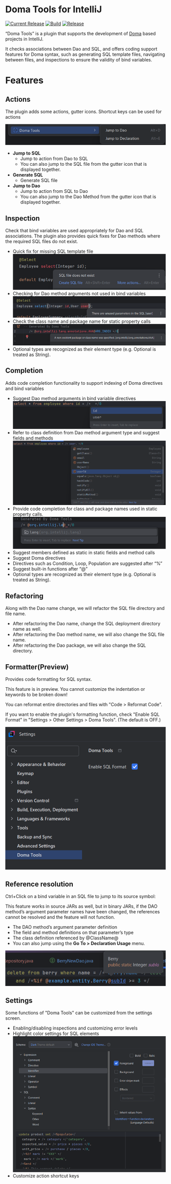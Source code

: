 # Doma Tools for IntelliJ
[![Current Release](https://img.shields.io/badge/release-Marketplace-orange.svg?style=flat-square)](https://plugins.jetbrains.com/plugin/26701-doma-tools)
[![Build](https://github.com/domaframework/doma-tools-for-intellij/actions/workflows/build.yml/badge.svg?branch=main&event=push)](https://github.com/domaframework/doma-tools-for-intellij/actions/workflows/build.yml)
[![Release](https://github.com/domaframework/doma-tools-for-intellij/actions/workflows/release.yml/badge.svg?event=release)](https://github.com/domaframework/doma-tools-for-intellij/actions/workflows/release.yml)

<!-- Plugin description -->
“Doma Tools” is a plugin that supports the development of [Doma](https://github.com/domaframework/doma) based projects in IntelliJ.

It checks associations between Dao and SQL, and offers coding support features for Doma syntax,
such as generating SQL template files, navigating between files, and inspections to ensure the validity of bind variables.

<!-- Plugin description end -->

# Features

## Actions
The plugin adds some actions, gutter icons.
Shortcut keys can be used for actions

![action.png](images/action.png)

- **Jump to SQL**
  - Jump to action from Dao to SQL
  - You can also jump to the SQL file from the gutter icon that is displayed together.
- **Generate SQL**
  - Generate SQL file
- **Jump to Dao**
  - Jump to action from SQL to Dao
  - You can also jump to the Dao Method from the gutter icon that is displayed together.

## Inspection
Check that bind variables are used appropriately for Dao and SQL associations.
The plugin also provides quick fixes for Dao methods where the required SQL files do not exist.

- Quick fix for missing SQL template file
  ![quickfix.png](images/quickfix.png)
- Checking for Dao method arguments not used in bind variables
  ![inspection.png](images/inspection.png)
- Check the class name and package name for static property calls
  ![inspectionPackageName.png](images/inspectionPackageName.png)
- Optional types are recognized as their element type (e.g. Optional<String> is treated as String).

## Completion
Adds code completion functionality to support indexing of Doma directives and bind variables

- Suggest Dao method arguments in bind variable directives
  ![complete_bindVariables.png](images/complete_bindVariables.png)
- Refer to class definition from Dao method argument type and suggest fields and methods
  ![complete_member.png](images/cpmplete_member.png)
- Provide code completion for class and package names used in static property calls.
  ![complete_package.png](images/complete_package.png)
- Suggest members defined as static in static fields and method calls
- Suggest Doma directives
- Directives such as Condition, Loop, Population are suggested after “%”
- Suggest built-in functions after “@”
- Optional types are recognized as their element type (e.g. Optional<String> is treated as String).

## Refactoring
Along with the Dao name change, we will refactor the SQL file directory and file name.

- After refactoring the Dao name, change the SQL deployment directory name as well.
- After refactoring the Dao method name, we will also change the SQL file name.
- After refactoring the Dao package, we will also change the SQL directory.

## Formatter(Preview)
Provides code formatting for SQL syntax.

This feature is in preview. You cannot customize the indentation or keywords to be broken down!

You can reformat entire directories and files with "Code > Reformat Code".

If you want to enable the plugin's formatting function, check "Enable SQL Format" in "Settings > Other Settings > Doma Tools". (The default is OFF.)

![enableFormat.png](images/enableFormat.png)

## Reference resolution
Ctrl+Click on a bind variable in an SQL file to jump to its source symbol:

This feature works in source JARs as well, but in binary JARs, if the DAO method’s argument parameter names have been changed, the references cannot be resolved and the feature will not function.

- The DAO method’s argument parameter definition
- The field and method definitions on that parameter’s type
- The class definition referenced by @ClassName@
- You can also jump using the **Go To > Declaration Usage** menu.

![reference.png](images/reference.png)

## Settings
Some functions of "Doma Tools" can be customized from the settings screen.

- Enabling/disabling inspections and customizing error levels
- Highlight color settings for SQL elements
![setting_highlight.png](images/setting_highlight.png)
- Customize action shortcut keys

